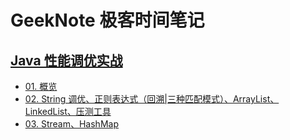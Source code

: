 # GeekNote 极客时间笔记

## [Java 性能调优实战](https://github.com/suifeng412/GeekNote/blob/master/docs/01-performance/01-title.md)
+ [01. 概览](https://github.com/suifeng412/GeekNote/blob/master/ximd/01-performance/01-概览.png)
+ [02. String 调优、正则表达式（回溯|三种匹配模式）、ArrayList、LinkedList、压测工具](https://github.com/suifeng412/GeekNote/blob/master/docs/01-performance/02-Java编程性能调优（03-05）.md)
+ [03. Stream、HashMap](https://github.com/suifeng412/GeekNote/blob/master/docs/01-performance/03-Java编程性能调优（06-07）.md)




